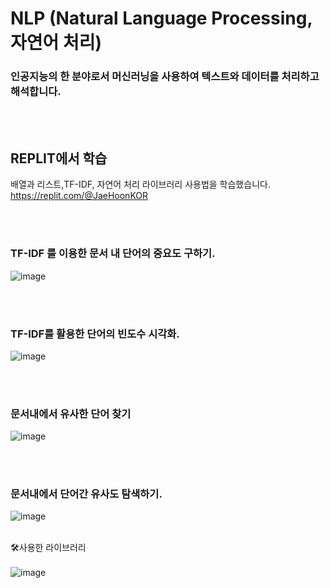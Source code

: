 # NLP (Natural Language Processing, 자연어 처리) 
### 인공지능의 한 분야로서 머신러닝을 사용하여 텍스트와 데이터를 처리하고 해석합니다.

 <br></br>
 
## REPLIT에서 학습
배열과 리스트,TF-IDF, 자연어 처리 라이브러리 사용법을 학습했습니다.
https://replit.com/@JaeHoonKOR

 <br></br>
 
### TF-IDF 를 이용한 문서 내 단어의 중요도 구하기.
![image](https://github.com/JaeHoonKOR/NLP/assets/91282032/c0288ef4-0c99-4d63-8ffa-779e0b55f81b)

 <br></br>
### TF-IDF를 활용한 단어의 빈도수 시각화.
![image](https://github.com/JaeHoonKOR/NLP/assets/91282032/ac13c58f-3a26-47ee-a51b-86de79a72136)

 <br></br>
 
### 문서내에서 유사한 단어 찾기
![image](https://github.com/JaeHoonKOR/NLP/assets/91282032/2460f0b3-46d7-4227-b158-61804df076f4)

 <br></br>
### 문서내에서 단어간 유사도 탐색하기.
![image](https://github.com/JaeHoonKOR/NLP/assets/91282032/216d111d-3fb5-4056-ba32-50fe5a37336f)
 <br></br>
 
🛠️사용한 라이브러리
 <br></br>
![image](https://github.com/JaeHoonKOR/NLP/assets/91282032/c44ea4ad-bea0-4c6e-9de8-a89a3cb8669e)

